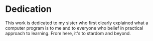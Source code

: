 # Dedication

This work is dedicated to my sister who first clearly explained what a computer
program is to me and to everyone who belief in practical approach to learning.
From here, it's to stardom and beyond.

